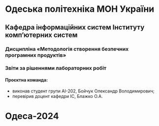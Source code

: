# Одеська політехніка МОН України 
## Кафедра інформаційних систем Інституту комп’ютерних систем 
### Дисципліна «Методологія створення безпечних програмних продуктів» 
### Звіти за рішеннями лабораторних робіт 
#### Проєктна команда:  
- виконав студент групи АІ-202, Бойчук Олександр Володимирович;
- перевірив доцент кафедри ІС, Блажко О.А.
# Одеса-2024
